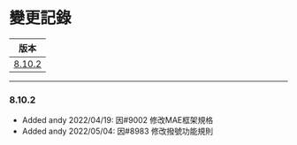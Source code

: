 變更記錄
===
| 版本 |
| :---: |
| [8.10.2](#v8_10_2) |

***
### <a id='v8_10_2'></a>8.10.2

* Added andy 2022/04/19: 因#9002 修改MAE框架規格
* Added andy 2022/05/04: 因#8983 修改撥號功能規則

